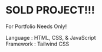 # SOLD PROJECT!!!

For Portfolio Needs Only!

Language : HTML, CSS, & JavaScript <br/>
Framework : Tailwind CSS

